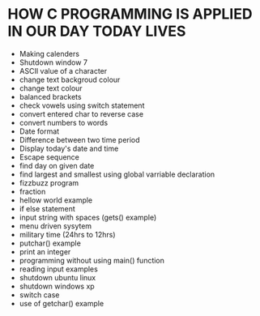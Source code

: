 
# HOW C PROGRAMMING IS APPLIED IN OUR DAY TODAY LIVES
- Making calenders
- Shutdown window 7
- ASCII value of a character
- change text backgroud colour
- change text colour
- balanced brackets
- check vowels using switch statement
- convert entered char to reverse case
- convert numbers to words
- Date format
- Difference between two time period
- Display today's date and time
- Escape sequence
- find day on given date
- find largest and smallest using global varriable declaration
- fizzbuzz program
- fraction
- hellow world example
- if else statement
- input string with spaces (gets() example)
- menu driven sysytem
- military time (24hrs to 12hrs)
- putchar() example
- print an integer
- programming without using main() function
- reading input examples
- shutdown ubuntu linux
- shutdown windows xp
- switch case
- use of getchar() example
